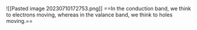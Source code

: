 ![[Pasted image 20230710172753.png]]
==In the conduction band, we think to electrons moving, whereas in the valance band, we think to holes moving.==